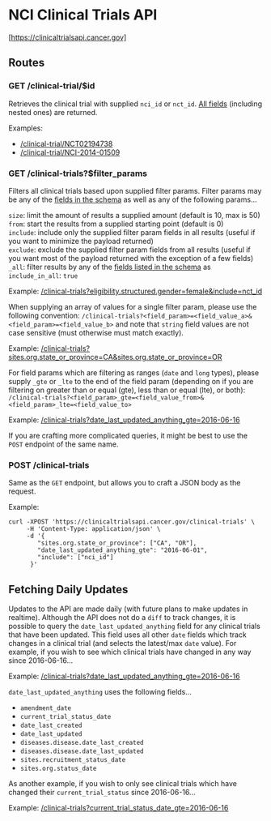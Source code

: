 # NCI Clinical Trials API
[https://clinicaltrialsapi.cancer.gov]

## Routes

### GET /clinical-trial/$id
Retrieves the clinical trial with supplied `nci_id` or `nct_id`. [All fields](/clinical-trial.json) (including nested ones) are returned.

Examples:
* [/clinical-trial/NCT02194738](/clinical-trial/NCT02194738)
* [/clinical-trial/NCI-2014-01509](/clinical-trial/NCI-2014-01509)

### GET /clinical-trials?$filter_params
Filters all clinical trials based upon supplied filter params. Filter params may be any of the [fields in the schema](/clinical-trial.json) as well as any of the following params...

`size`: limit the amount of results a supplied amount (default is 10, max is 50)  
`from`: start the results from a supplied starting point (default is 0)  
`include`: include only the supplied filter param fields in all results (useful if you want to minimize the payload returned)  
`exclude`: exclude the supplied filter param fields from all results (useful if you want most of the payload returned with the exception of a few fields)  
`_all`: filter results by any of the [fields listed in the schema](/clinical-trial.json) as `include_in_all`: `true`

Example: [/clinical-trials?eligibility.structured.gender=female&include=nct_id](/clinical-trials?eligibility.structured.gender=female&include=nct_id)

When supplying an array of values for a single filter param, please use the following convention: `/clinical-trials?<field_param>=<field_value_a>&<field_param>=<field_value_b>` and note that `string` field values are not case sensitive (must otherwise must match exactly).

Example: [/clinical-trials?sites.org.state_or_province=CA&sites.org.state_or_province=OR](/clinical-trials?sites.org.state_or_province=CA&sites.org.state_or_province=OR)

For field params which are filtering as ranges (`date` and `long` types), please supply `_gte` or `_lte` to the end of the field param (depending on if you are filtering on greater than or equal (gte), less than or equal (lte), or both): `/clinical-trials?<field_param>_gte=<field_value_from>&<field_param>_lte=<field_value_to>`

Example: [/clinical-trials?date_last_updated_anything_gte=2016-06-16](/clinical-trials?date_last_updated_anything_gte=2016-06-16)

If you are crafting more complicated queries, it might be best to use the `POST` endpoint of the same name.

### POST /clinical-trials
Same as the `GET` endpoint, but allows you to craft a JSON body as the request.

Example:

```
curl -XPOST 'https://clinicaltrialsapi.cancer.gov/clinical-trials' \
     -H 'Content-Type: application/json' \
     -d '{
        "sites.org.state_or_province": ["CA", "OR"],
        "date_last_updated_anything_gte": "2016-06-01",
        "include": ["nci_id"]
      }'
```

## Fetching Daily Updates

Updates to the API are made daily (with future plans to make updates in realtime). Although the API does not do a `diff` to track changes, it is possible to query the `date_last_updated_anything` field for any clinical trials that have been updated. This field uses all other `date` fields which track changes in a clinical trial (and selects the latest/max `date` value). For example, if you wish to see which clinical trials have changed in any way since 2016-06-16...

Example: [/clinical-trials?date_last_updated_anything_gte=2016-06-16](/clinical-trials?date_last_updated_anything_gte=2016-06-16)

`date_last_updated_anything` uses the following fields...
* `amendment_date`
* `current_trial_status_date`
* `date_last_created`
* `date_last_updated`
* `diseases.disease.date_last_created`
* `diseases.disease.date_last_updated`
* `sites.recruitment_status_date`
* `sites.org.status_date`

As another example, if you wish to only see clinical trials which have changed their `current_trial_status` since 2016-06-16...

Example: [/clinical-trials?current_trial_status_date_gte=2016-06-16](/clinical-trials?current_trial_status_date_gte=2016-06-16)
